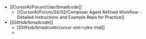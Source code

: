 - [[CursorAI/Forum/User/bmadcode]]
	- [[CursorAI/Forum/24/02/Composer Agent Refined Workflow - Detailed Instructions and Example Repo for Practice]]
- [[GitHub/bmadcode]]
	- [[GitHub/bmadcode/cursor-xml-rules-trial]]
	-